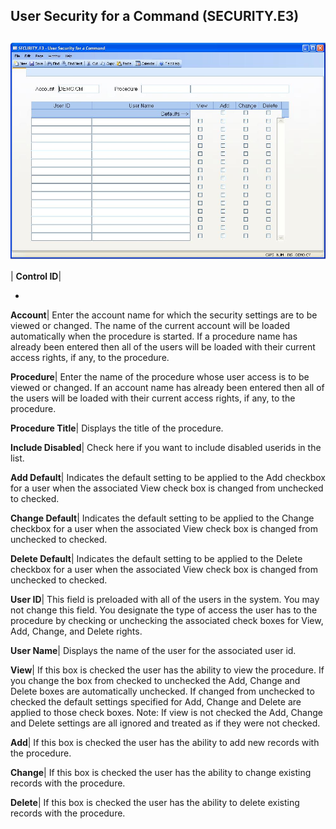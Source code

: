 ## User Security for a Command (SECURITY.E3)
<PageHeader />

##

![](./SECURITY-E3-1.jpg)

| **Control ID**|

-  
**Account**|  Enter the account name for which the security settings are to be
viewed or changed. The name of the current account will be loaded
automatically when the procedure is started. If a procedure name has already
been entered then all of the users will be loaded with their current access
rights, if any, to the procedure.

**Procedure**|  Enter the name of the procedure whose user access is to be
viewed or changed. If an account name has already been entered then all of the
users will be loaded with their current access rights, if any, to the
procedure.

**Procedure Title**|  Displays the title of the procedure.

**Include Disabled**|  Check here if you want to include disabled userids in
the list.

**Add Default**|  Indicates the default setting to be applied to the Add
checkbox for a user when the associated View check box is changed from
unchecked to checked.

**Change Default**|  Indicates the default setting to be applied to the Change
checkbox for a user when the associated View check box is changed from
unchecked to checked.

**Delete Default**|  Indicates the default setting to be applied to the Delete
checkbox for a user when the associated View check box is changed from
unchecked to checked.

**User ID**|  This field is preloaded with all of the users in the system. You
may not change this field. You designate the type of access the user has to
the procedure by checking or unchecking the associated check boxes for View,
Add, Change, and Delete rights.

**User Name**|  Displays the name of the user for the associated user id.

**View**|  If this box is checked the user has the ability to view the
procedure. If you change the box from checked to unchecked the Add, Change and
Delete boxes are automatically unchecked. If changed from unchecked to checked
the default settings specified for Add, Change and Delete are applied to those
check boxes.
Note: If view is not checked the Add, Change and Delete settings are all
ignored and treated as if they were not checked.

**Add**|  If this box is checked the user has the ability to add new records
with the procedure.

**Change**|  If this box is checked the user has the ability to change
existing records with the procedure.

**Delete**|  If this box is checked the user has the ability to delete
existing records with the procedure.


<badge text= "Version 8.10.57 " vertical="middle" />

<PageFooter />
